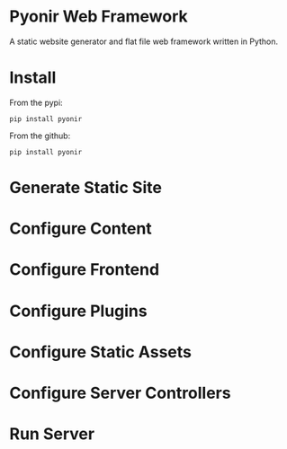 # Pyonir Web Framework

A static website generator and flat file web framework written in Python.

# Install

From the pypi:

`pip install pyonir`

From the github:

`pip install pyonir` 

# Generate Static Site

# Configure Content

# Configure Frontend

# Configure Plugins

# Configure Static Assets

# Configure Server Controllers

# Run Server